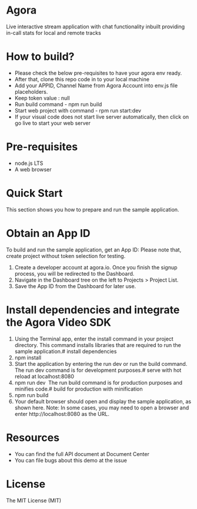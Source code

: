 # Agora
Live interactive stream application with chat functionality inbuilt providing in-call stats for local and remote tracks

# How to build?
* Please check the below pre-requisites to have your agora env ready.
* After that, clone this repo code in to your local machine
* Add your APPID, Channel Name from Agora Account into env.js file placeholders.
* Keep token value : null
* Run build command - npm run build
* Start web project with command - rpm run start:dev
* If your visual code does not start live server automatically, then click on go live to start your web server

# Pre-requisites
* node.js LTS
* A web browser

# Quick Start
This section shows you how to prepare and run the sample application.

# Obtain an App ID
To build and run the sample application, get an App ID:
Please note that, create project without token selection for testing.
1. Create a developer account at agora.io. Once you finish the signup process, you will be redirected to the Dashboard.
2. Navigate in the Dashboard tree on the left to Projects > Project List.
3. Save the App ID from the Dashboard for later use.


# Install dependencies and integrate the Agora Video SDK
1. Using the Terminal app, enter the install command in your project directory. This command installs libraries that are required to run the sample application.# install dependencies
2. npm install  
3. Start the application by entering the run dev or run the build command. The run dev command is for development purposes.# serve with hot reload at localhost:8080
4. npm run dev  The run build command is for production purposes and minifies code.# build for production with minification
5. npm run build  
6. Your default browser should open and display the sample application, as shown here. Note: In some cases, you may need to open a browser and enter http://localhost:8080 as the URL.

# Resources
* You can find the full API document at Document Center
* You can file bugs about this demo at the issue

# License
The MIT License (MIT)
